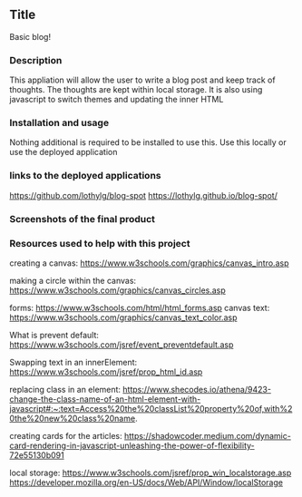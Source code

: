 ## Title
Basic blog!

### Description
This appliation will allow the user to write a blog post and keep track of thoughts. The thoughts are kept within local storage. It is also using javascript to switch themes and updating the inner HTML

### Installation and usage 
Nothing additional is required to be installed to use this. Use this locally or use the deployed application

### links to the deployed applications

https://github.com/lothylg/blog-spot
https://lothylg.github.io/blog-spot/

### Screenshots of the final product



### Resources used to help with this project

creating a canvas: https://www.w3schools.com/graphics/canvas_intro.asp

making a circle within the canvas: https://www.w3schools.com/graphics/canvas_circles.asp

forms: https://www.w3schools.com/html/html_forms.asp
canvas text: https://www.w3schools.com/graphics/canvas_text_color.asp

What is prevent default: https://www.w3schools.com/jsref/event_preventdefault.asp

Swapping text in an innerElement: https://www.w3schools.com/jsref/prop_html_id.asp


replacing class in an element: https://www.shecodes.io/athena/9423-change-the-class-name-of-an-html-element-with-javascript#:~:text=Access%20the%20classList%20property%20of,with%20the%20new%20class%20name.

creating cards for the articles: https://shadowcoder.medium.com/dynamic-card-rendering-in-javascript-unleashing-the-power-of-flexibility-72e55130b091

local storage: https://www.w3schools.com/jsref/prop_win_localstorage.asp
https://developer.mozilla.org/en-US/docs/Web/API/Window/localStorage

